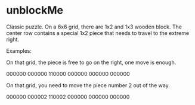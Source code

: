 # unblockMe

Classic puzzle. On a 6x6 grid, there are 1x2 and 1x3 wooden block. The center row contains a special 1x2 piece that needs to travel to the extreme right.

Examples:

On that grid, the piece is free to go on the right, one move is enough.

000000
000000
110000
000000
000000
000000

On that grid, you need to move the piece number 2 out of the way.

000000
000002
110002
000000
000000
000000